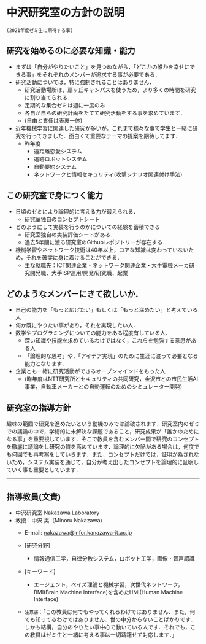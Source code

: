 # 中沢研究室の方針の説明
`(2021年度ゼミ生に期待する事)`


## 研究を始めるのに必要な知識・能力
- まずは「自分がやりたいこと」を見つめながら，「どこかの誰かを幸せにできる事」をそれぞれのメンバーが追求する事が必要である．
- 研究活動については，特に強制されることはありません．
  - 研究活動場所は，扇ヶ丘キャンパスを使うため，より多くの時間を研究に割り当てられる．
  - 定期的な集合ゼミは週に一度のみ
  - 各自が自らの研究計画をたてて研究活動をする事を求めています．
  - (自由と責任は表裏一体)
- 近年機械学習に関連した研究が多いが，これまで様々な事で学生と一緒に研究を行ってきました．面白くて重要なテーマの提案を期待してます．
  - 昨年度
    - 遠距離恋愛システム
    - 追跡ロボットシステム
    - 自動要約システム
    - ネットワークと情報セキュリティ(攻撃シナリオ関連付け手法)

## この研究室で身につく能力
- 日頃のゼミにより論理的に考える力が鍛えられる．
  - 研究室独自のコンセプトシート
- どのようにして実装を行うのかについての経験を蓄積できる
  - 研究室独自の実装評価シートがある．
  - 過去5年間に渡る研究室のGithubレポジトリーが存在する．
- 機械学習やネットワーク技術は40年以上，コアな知識は変わっていないため，それを確実に身に着けることができる．
  - 主な就職先：ICT関連企業・ネットワーク関連企業・大手電機メーカ研究開発職、大手ISP運用/開発/研究職、起業

## どのようなメンバーにきて欲しいか．
- 自己の能力を「もっと広げたい」もしくは「もっと深めたい」と考えている人
- 何か既にやりたい事があり，それを実現したい人．
- 数学やプログラミングについての能力をある程度有している人．
  - 深い知識や技能を求めているわけではなく，これらを勉強する意思がある人
  - 「論理的な思考」や，「アイデア実現」のために生涯に渡って必要となる能力となります．
- 企業とも一緒に研究活動ができるオープンマインドをもった人
  - (昨年度はNTT研究所とセキュリティの共同研究，金沢市との市民生活AI事業，自動車メーカーとの自動運転のためのシミュレーター開発)

## 研究室の指導方針

 趣味の範囲で研究を進めたいという動機のみでは論破されます．研究室内のゼミでの議論の中で，学術的に未解決な課題であること，研究成果が「誰かのためになる事」を重要視しています．そこで教員を含むメンバー間で研究のコンセプトを徹底に議論をし研究の質を高めています．論理的に欠陥がある場合は，何度でも何回でも再考察をしていきます．また，コンセプトだけでは，証明が為されないため，システム実装を通じて，自分が考え出したコンセプトを論理的に証明していく事も重要としています．

----

## 指導教員(文責)
- 中沢研究室 Nakazawa Laboratory
- 教授：中沢 実（Minoru Nakazawa)
  - E-mail: nakazawa@infor.kanazawa-it.ac.jp
  - [研究分野]
    - 情報通信工学，自律分散システム，ロボット工学，画像・音声認識
  - [キーワード]
    - エージェント，ベイズ理論と機械学習，次世代ネットワーク，BMI(Brain Machine Interface)を含めたHMI(Human Machine Interface)

  - `注意書：`「この教員は何でもやってくれるわけではありません．また，何でも知ってるわけではありません．世の中分からないことばかりです．しかも結構，自分のやりたい事中心で動いている人です．それでも，この教員はゼミ生と一緒に考える事は一切躊躇せず対応します．」